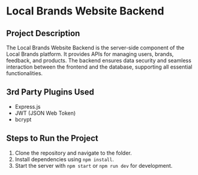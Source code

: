 # Local Brands Website Backend

## Project Description
The Local Brands Website Backend is the server-side component of the Local Brands platform. It provides APIs for managing users, brands, feedback, and products. The backend ensures data security and seamless interaction between the frontend and the database, supporting all essential functionalities.

## 3rd Party Plugins Used
- Express.js
- JWT (JSON Web Token)
- bcrypt

## Steps to Run the Project
1. Clone the repository and navigate to the folder.
2. Install dependencies using `npm install`.
3. Start the server with `npm start` or `npm run dev` for development.
